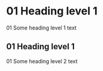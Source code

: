 
# 01 Heading level 1

01 Some heading level 1 text

## 01 Heading level 1

01 Some heading level 2 text

